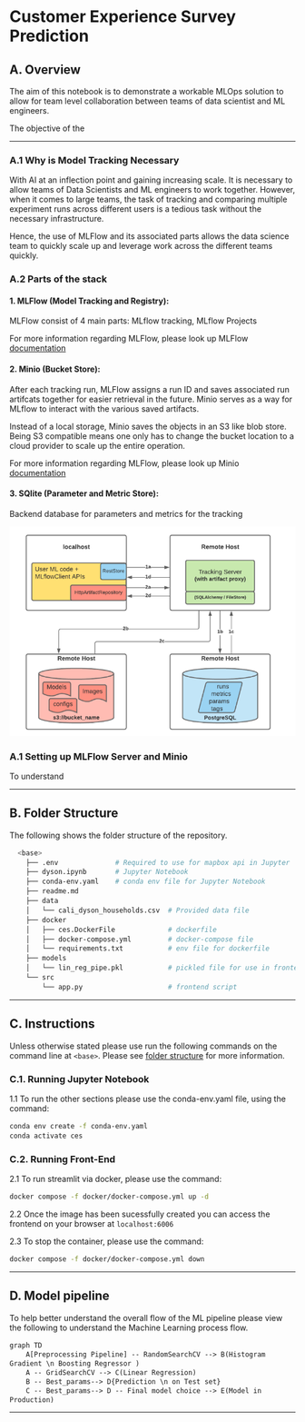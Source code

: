 # Customer Experience Survey Prediction

## **A. Overview**
The aim of this notebook is to demonstrate a workable MLOps solution to allow for team level collaboration between teams of data scientist and ML engineers.

The objective of the 

---
### **A.1 Why is Model Tracking Necessary**
With AI at an inflection point and gaining increasing scale. It is necessary to allow teams of Data Scientists and ML engineers to work together. However, when it comes to large teams, the task of tracking and comparing multiple experiment runs across different users is a tedious task without the necessary infrastructure.

Hence, the use of MLFlow and its associated parts allows the data science team to quickly scale up and leverage work across the different teams quickly.

### **A.2 Parts of the stack**

#### **1. MLFlow (Model Tracking and Registry):** 
MLFlow consist of 4 main parts: MLflow tracking, MLflow Projects


For more information regarding MLFlow, please look up MLFlow [documentation](https://mlflow.org/docs/latest/index.html)

#### **2. Minio (Bucket Store):**
After each tracking run, MLFlow assigns a run ID and saves associated run artifcats together for easier retrieval in the future. Minio serves as a way for MLflow to interact with the various saved artifacts.

Instead of a local storage, Minio saves the objects in an S3 like blob store. Being S3 compatible means one only has to change the bucket location to a cloud provider to scale up the entire operation.

For more information regarding MLFlow, please look up Minio [documentation](https://min.io/docs/minio/linux/index.html)

#### **3. SQlite (Parameter and Metric Store):**
Backend database for parameters and metrics for the tracking 



![](./assets/readme_assets/scenario_5.png)


### **A.1 Setting up MLFlow Server and Minio**

To understand 



---
## **B. Folder Structure**

The following shows the folder structure of the repository. 

```bash
  <base>
    ├── .env              # Required to use for mapbox api in Jupyter
    ├── dyson.ipynb       # Jupyter Notebook
    ├── conda-env.yaml    # conda env file for Jupyter Notebook
    ├── readme.md      
    ├── data
    │   └── cali_dyson_households.csv  # Provided data file
    ├── docker
    │   ├── ces.DockerFile             # dockerfile
    │   ├── docker-compose.yml         # docker-compose file
    │   └── requirements.txt           # env file for dockerfile
    ├── models
    │   └── lin_reg_pipe.pkl           # pickled file for use in frontend
    └── src
        └── app.py                     # frontend script
```
---
## **C. Instructions** 

Unless otherwise stated please use run the following commands on the command line at `<base>`. Please see [folder structure](#folder-structure) for more information.

### **C.1. Running Jupyter Notebook**
1.1 To run the other sections please use the conda-env.yaml file, using the command:
```bash
conda env create -f conda-env.yaml
conda activate ces
```

### **C.2. Running Front-End**
2.1 To run streamlit via docker, please use the command:
  ```bash
  docker compose -f docker/docker-compose.yml up -d
  ```

2.2 Once the image has been sucessfully created you can access the frontend on your browser at `localhost:6006`

2.3 To stop the container, please use the command:
  ```bash
  docker compose -f docker/docker-compose.yml down 
  ```

---
## **D. Model pipeline**

To help better understand the overall flow of the ML pipeline please view the following to understand the Machine Learning process flow.

```mermaid
graph TD
    A[Preprocessing Pipeline] -- RandomSearchCV --> B(Histogram Gradient \n Boosting Regressor )
    A -- GridSearchCV --> C(Linear Regression)
    B -- Best_params--> D{Prediction \n on Test set}
    C -- Best_params--> D -- Final model choice --> E(Model in Production)
```

---

